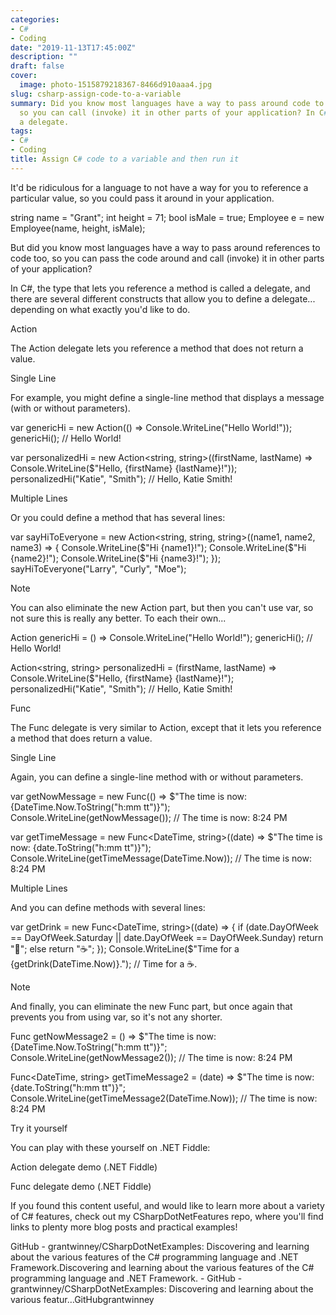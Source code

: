```yaml
---
categories:
- C#
- Coding
date: "2019-11-13T17:45:00Z"
description: ""
draft: false
cover:
  image: photo-1515879218367-8466d910aaa4.jpg
slug: csharp-assign-code-to-a-variable
summary: Did you know most languages have a way to pass around code to other functions,
  so you can call (invoke) it in other parts of your application? In C#, it's called
  a delegate.
tags:
- C#
- Coding
title: Assign C# code to a variable and then run it
---
```



It'd be ridiculous for a language to not have a way for you to reference a particular value, so you could pass it around in your application.

string name = "Grant";
int height = 71;
bool isMale = true;
Employee e = new Employee(name, height, isMale);

But did you know most languages have a way to pass around references to code too, so you can pass the code around and call (invoke) it in other parts of your application?

In C#, the type that lets you reference a method is called a delegate, and there are several different constructs that allow you to define a delegate... depending on what exactly you'd like to do.


Action

The Action delegate lets you reference a method that does not return a value.


Single Line

For example, you might define a single-line method that displays a message (with or without parameters).

var genericHi = new Action(() => Console.WriteLine("Hello World!"));
genericHi();  // Hello World!

var personalizedHi =
    new Action<string, string>((firstName, lastName) => Console.WriteLine($"Hello, {firstName} {lastName}!"));		
personalizedHi("Katie", "Smith");  // Hello, Katie Smith!


Multiple Lines

Or you could define a method that has several lines:

var sayHiToEveryone =
    new Action<string, string, string>((name1, name2, name3) =>
                                       {
                                           Console.WriteLine($"Hi {name1}!");
                                           Console.WriteLine($"Hi {name2}!");
                                           Console.WriteLine($"Hi {name3}!");
                                       });
sayHiToEveryone("Larry", "Curly", "Moe");


Note

You can also eliminate the new Action part, but then you can't use var, so not sure this is really any better. To each their own...

Action genericHi = () => Console.WriteLine("Hello World!");
genericHi();  // Hello World!

Action<string, string> personalizedHi =
    (firstName, lastName) => Console.WriteLine($"Hello, {firstName} {lastName}!");
personalizedHi("Katie", "Smith");  // Hello, Katie Smith!


Func

The Func delegate is very similar to Action, except that it lets you reference a method that does return a value.


Single Line

Again, you can define a single-line method with or without parameters.

var getNowMessage =
    new Func<string>(() => $"The time is now: {DateTime.Now.ToString("h:mm tt")}");
Console.WriteLine(getNowMessage());               // The time is now: 8:24 PM

var getTimeMessage =
    new Func<DateTime, string>((date) => $"The time is now: {date.ToString("h:mm tt")}");
Console.WriteLine(getTimeMessage(DateTime.Now));  // The time is now: 8:24 PM


Multiple Lines

And you can define methods with several lines:

var getDrink =
    new Func<DateTime, string>((date) =>
                               {
                                   if (date.DayOfWeek == DayOfWeek.Saturday || date.DayOfWeek == DayOfWeek.Sunday)
                                       return "🍺";
                                   else
                                       return "☕";
                               });
Console.WriteLine($"Time for a {getDrink(DateTime.Now)}.");  // Time for a ☕.


Note

And finally, you can eliminate the new Func part, but once again that prevents you from using var, so it's not any shorter.

Func<string> getNowMessage2 =
    () => $"The time is now: {DateTime.Now.ToString("h:mm tt")}";
Console.WriteLine(getNowMessage2());               // The time is now: 8:24 PM
		
Func<DateTime, string> getTimeMessage2 =
    (date) => $"The time is now: {date.ToString("h:mm tt")}";
Console.WriteLine(getTimeMessage2(DateTime.Now));  // The time is now: 8:24 PM


Try it yourself

You can play with these yourself on .NET Fiddle:


Action delegate demo (.NET Fiddle)






Func delegate demo (.NET Fiddle)





If you found this content useful, and would like to learn more about a variety of C# features, check out my CSharpDotNetFeatures repo, where you'll find links to plenty more blog posts and practical examples!

GitHub - grantwinney/CSharpDotNetExamples: Discovering and learning about the various features of the C# programming language and .NET Framework.Discovering and learning about the various features of the C# programming language and .NET Framework. - GitHub - grantwinney/CSharpDotNetExamples: Discovering and learning about the various featur…GitHubgrantwinney
